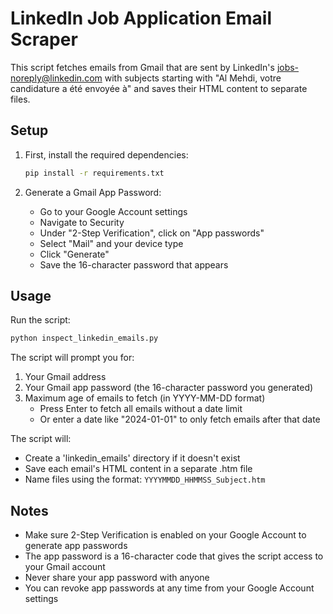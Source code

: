 # LinkedIn Job Application Email Scraper

This script fetches emails from Gmail that are sent by LinkedIn's jobs-noreply@linkedin.com with subjects starting with "Al Mehdi, votre candidature a été envoyée à" and saves their HTML content to separate files.

## Setup

1. First, install the required dependencies:
   ```bash
   pip install -r requirements.txt
   ```

2. Generate a Gmail App Password:
   - Go to your Google Account settings
   - Navigate to Security
   - Under "2-Step Verification", click on "App passwords"
   - Select "Mail" and your device type
   - Click "Generate"
   - Save the 16-character password that appears

## Usage

Run the script:
```bash
python inspect_linkedin_emails.py
```

The script will prompt you for:
1. Your Gmail address
2. Your Gmail app password (the 16-character password you generated)
3. Maximum age of emails to fetch (in YYYY-MM-DD format)
   - Press Enter to fetch all emails without a date limit
   - Or enter a date like "2024-01-01" to only fetch emails after that date

The script will:
- Create a 'linkedin_emails' directory if it doesn't exist
- Save each email's HTML content in a separate .htm file
- Name files using the format: `YYYYMMDD_HHMMSS_Subject.htm`

## Notes

- Make sure 2-Step Verification is enabled on your Google Account to generate app passwords
- The app password is a 16-character code that gives the script access to your Gmail account
- Never share your app password with anyone
- You can revoke app passwords at any time from your Google Account settings 